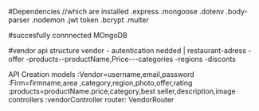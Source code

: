 #Dependencies //which are installed 
.express
.mongoose
.dotenv
.body-parser
.nodemon
.jwt token
.bcrypt
.multer

#succesfully connnected MOngoDB 

#vendor api structure
vendor - autentication nedded
   |
restaurant-adress
          -offer
          -products--productName,Price---categories
                                        -regions
                                        -disconts

API Creation
        models :Vendor=username,email,password
               :Firm=firmname,area ,category,region,photo,offer,rating
               :products=productName.price,category,best seller,description,image
        controllers :vendorController
        router: VendorRouter
